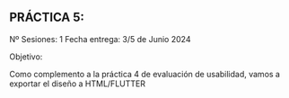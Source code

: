 
## PRÁCTICA 5:  


Nº Sesiones: 1       	Fecha entrega: 3/5 de Junio 2024

Objetivo:

Como complemento a la práctica 4 de evaluación de usabilidad, vamos a exportar el diseño a HTML/FLUTTER 



